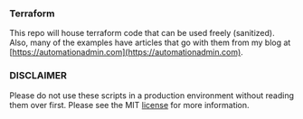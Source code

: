 ### Terraform

This repo will house terraform code that can be used freely (sanitized). Also, many of the examples have articles that go with them from my blog at [https://automationadmin.com](https://automationadmin.com).

### DISCLAIMER 

Please do not use these scripts in a production environment without reading them over first. Please see the MIT [license](./LICENSE) for more information.